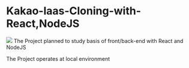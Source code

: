 # Kakao-laas-Cloning-with-React,NodeJS
<img src="https://img.shields.io/badge/Python-3776AB?style=for-the-badge&logo=Python&logoColor=white">
The Project planned to study basis of front/back-end with React and NodeJS 



The Project operates at local environment
